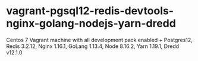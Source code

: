 # vagrant-pgsql12-redis-devtools-nginx-golang-nodejs-yarn-dredd
Centos 7 Vagrant machine with all development pack enabled + Postgres12, Redis 3.2.12, Nginx 1.16.1, GoLang 1.13.4, Node 8.16.2, Yarn 1.19.1, Dredd v12.1.0
